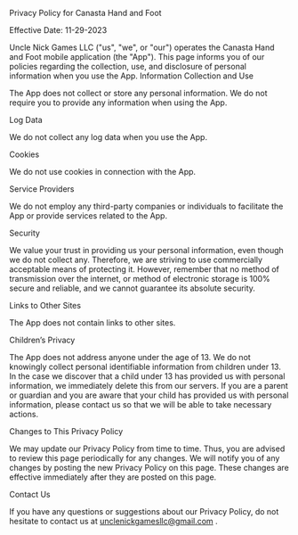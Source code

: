 Privacy Policy for Canasta Hand and Foot

Effective Date: 11-29-2023

Uncle Nick Games LLC ("us", "we", or "our") operates the Canasta Hand and Foot mobile application (the "App"). This page informs you of our policies regarding the collection, use, and disclosure of personal information when you use the App.
Information Collection and Use

The App does not collect or store any personal information. We do not require you to provide any information when using the App.

Log Data

We do not collect any log data when you use the App.

Cookies

We do not use cookies in connection with the App.

Service Providers

We do not employ any third-party companies or individuals to facilitate the App or provide services related to the App.

Security

We value your trust in providing us your personal information, even though we do not collect any. Therefore, we are striving to use commercially acceptable means of protecting it. However, remember that no method of transmission over the internet, or method of electronic storage is 100% secure and reliable, and we cannot guarantee its absolute security.

Links to Other Sites

The App does not contain links to other sites.

Children’s Privacy

The App does not address anyone under the age of 13. We do not knowingly collect personal identifiable information from children under 13. In the case we discover that a child under 13 has provided us with personal information, we immediately delete this from our servers. If you are a parent or guardian and you are aware that your child has provided us with personal information, please contact us so that we will be able to take necessary actions.

Changes to This Privacy Policy

We may update our Privacy Policy from time to time. Thus, you are advised to review this page periodically for any changes. We will notify you of any changes by posting the new Privacy Policy on this page. These changes are effective immediately after they are posted on this page.

Contact Us

If you have any questions or suggestions about our Privacy Policy, do not hesitate to contact us at unclenickgamesllc@gmail.com .
